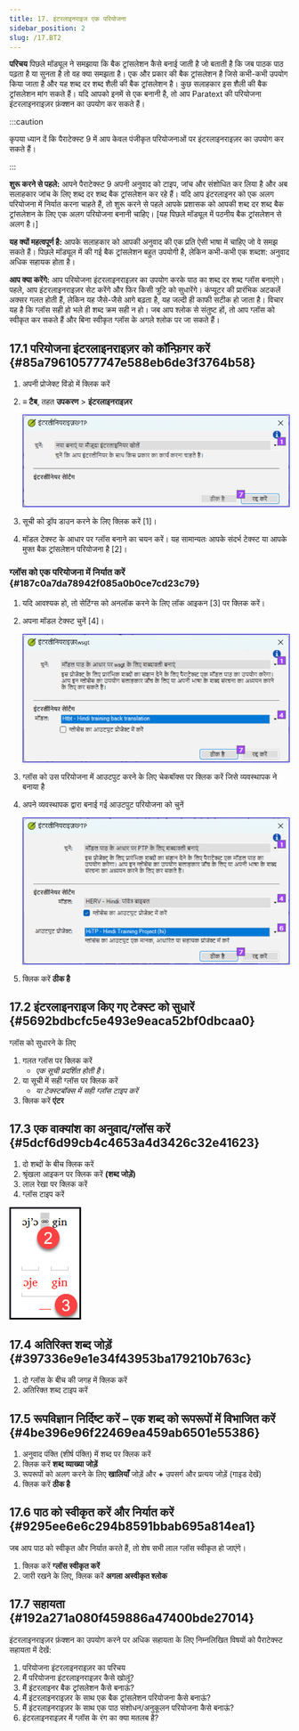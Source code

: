 ```yaml
---
title: 17. इंटरलाइनराइज एक परियोजना
sidebar_position: 2
slug: /17.BT2
---
```


**परिचय**  पिछले मॉड्यूल ने समझाया कि बैक ट्रांसलेशन कैसे बनाई जाती है जो बताती है कि जब पाठक पाठ पढ़ता है या सुनता है तो वह क्या समझता है। एक और प्रकार की बैक ट्रांसलेशन है जिसे कभी-कभी उपयोग किया जाता है और यह शब्द दर शब्द शैली की बैक ट्रांसलेशन है। कुछ सलाहकार इस शैली की बैक ट्रांसलेशन मांग सकते हैं। यदि आपको इनमें से एक बनानी है, तो आप Paratext की परियोजना इंटरलाइनराइज़र फ़ंक्शन का उपयोग कर सकते हैं।

:::caution

कृपया ध्यान दें कि पैराटेक्स्ट 9 में आप केवल पंजीकृत परियोजनाओं पर इंटरलाइनराइज़र का उपयोग कर सकते हैं।

:::

**शुरू करने से पहले:** आपने पैराटेक्स्ट 9 अपनी अनुवाद को टाइप, जांच और संशोधित कर लिया है और अब सलाहकार जांच के लिए शब्द दर शब्द बैक ट्रांसलेशन कर रहे हैं। यदि आप इंटरलाइनर को एक अलग परियोजना में निर्यात करना चाहते हैं, तो शुरू करने से पहले आपके प्रशासक को आपकी शब्द दर शब्द बैक ट्रांसलेशन के लिए एक अलग परियोजना बनानी चाहिए। [यह पिछले मॉड्यूल में पठनीय बैक ट्रांसलेशन से अलग है।]

**यह क्यों महत्वपूर्ण है:** आपके सलाहकार को आपकी अनुवाद की एक प्रति ऐसी भाषा में चाहिए जो वे समझ सकते हैं। पिछले मॉड्यूल में की गई बैक ट्रांसलेशन बहुत उपयोगी है, लेकिन कभी-कभी एक शब्दश: अनुवाद अधिक सहायक होता है।

**आप क्या करेंगे:** आप परियोजना इंटरलाइनराइज़र का उपयोग करके पाठ का शब्द दर शब्द ग्लॉस बनाएंगे। पहले, आप इंटरलाइनराइज़र सेट करेंगे और फिर किसी त्रुटि को सुधारेंगे। कंप्यूटर की प्रारंभिक अटकलें अक्सर गलत होती हैं, लेकिन यह जैसे-जैसे आगे बढ़ता है, यह जल्दी ही काफी सटीक हो जाता है। विचार यह है कि ग्लॉस सही हो भले ही शब्द क्रम सही न हो। जब आप श्लोक से संतुष्ट हों, तो आप ग्लॉस को स्वीकृत कर सकते हैं और बिना स्वीकृत ग्लॉस के अगले श्लोक पर जा सकते हैं।

## 17.1 परियोजना इंटरलाइनराइज़र को कॉन्फ़िगर करें {#85a79610577747e588eb6de3f3764b58}

1. अपनी प्रोजेक्ट विंडो में क्लिक करें

2. **≡ टैब**, तहत **उपकरण** > **इंटरलाइनराइज़र**

   ![](./1905854111.png)

3. सूची को ड्रॉप डाउन करने के लिए क्लिक करें [1]।

4. मॉडल टेक्स्ट के आधार पर ग्लॉस बनाने का चयन करें। यह सामान्यतः आपके संदर्भ टेक्स्ट या आपके मुफ्त बैक ट्रांसलेशन परियोजना है [2]।

### ग्लॉस को एक परियोजना में निर्यात करें {#187c0a7da78942f085a0b0ce7cd23c79}

1. यदि आवश्यक हो, तो सेटिंग्स को अनलॉक करने के लिए लॉक आइकन [3] पर क्लिक करें।

2. अपना मॉडल टेक्स्ट चुनें [4]।

   ![](./1443407551.png)

3. ग्लॉस को उस परियोजना में आउटपुट करने के लिए चेकबॉक्स पर क्लिक करें जिसे व्यवस्थापक ने बनाया है

4. अपने व्यवस्थापक द्वारा बनाई गई आउटपुट परियोजना को चुनें

   ![](./310119566.png)

5. क्लिक करें **ठीक है**

## 17.2 इंटरलाइनराइज किए गए टेक्स्ट को सुधारें {#5692bdbcfc5e493e9eaca52bf0dbcaa0}

ग्लॉस को सुधारने के लिए

1. गलत ग्लॉस पर क्लिक करें
   - _एक सूची प्रदर्शित होती है_।
2. या सूची में सही ग्लॉस पर क्लिक करें
   - _या टेक्स्टबॉक्स में सही ग्लॉस टाइप करें_
3. क्लिक करें **एंटर**

## 17.3 एक वाक्यांश का अनुवाद/ग्लॉस करें {#5dcf6d99cb4c4653a4d3426c32e41623}

<div class='notion-row'>
<div class='notion-column' style={{width: 'calc((100% - (min(32px, 4vw) * 1)) * 0.5)'}}>

1. दो शब्दों के बीच क्लिक करें
2. श्रृंखला आइकन पर क्लिक करें **(शब्द जोड़ें)**
3. लाल रेखा पर क्लिक करें
4. ग्लॉस टाइप करें

</div><div className='notion-spacer'></div>

<div class='notion-column' style={{width: 'calc((100% - (min(32px, 4vw) * 1)) * 0.5)'}}>

![](./576503207.png)

</div><div className='notion-spacer'></div>
</div>

## 17.4 अतिरिक्त शब्द जोड़ें {#397336e9e1e34f43953ba179210b763c}

1. दो ग्लॉस के बीच की जगह में क्लिक करें
2. अतिरिक्त शब्द टाइप करें

## 17.5 रूपविज्ञान निर्दिष्ट करें – एक शब्द को रूपरूपों में विभाजित करें {#4be396e96f22469ea459ab6501e55386}

1. अनुवाद पंक्ति (शीर्ष पंक्ति) में शब्द पर क्लिक करें
2. क्लिक करें **शब्द व्याख्या जोड़ें**
3. रूपरूपों को अलग करने के लिए **खालियाँ** जोड़ें और **+** उपसर्ग और प्रत्यय जोड़ें (गाइड देखें)
4. क्लिक करें **ठीक है**

## 17.6 पाठ को स्वीकृत करें और निर्यात करें {#9295ee6e6c294b8591bbab695a814ea1}

जब आप पाठ को स्वीकृत और निर्यात करते हैं, तो शेष सभी लाल ग्लॉस स्वीकृत हो जाएंगे।

1. क्लिक करें **ग्लॉस स्वीकृत करें**
2. जारी रखने के लिए, क्लिक करें **अगला अस्वीकृत श्लोक**

## 17.7 सहायता {#192a271a080f459886a47400bde27014}

इंटरलाइनराइज़र फ़ंक्शन का उपयोग करने पर अधिक सहायता के लिए निम्नलिखित विषयों को पैराटेक्स्ट सहायता में देखें:

1. परियोजना इंटरलाइनराइज़र का परिचय
2. मैं परियोजना इंटरलाइनराइज़र कैसे खोलूं?
3. मैं इंटरलाइनर बैक ट्रांसलेशन कैसे बनाऊं?
4. मैं इंटरलाइनराइज़र के साथ एक बैक ट्रांसलेशन परियोजना कैसे बनाऊं?
5. मैं इंटरलाइनराइज़र के साथ एक पाठ संशोधन/अनुकूलन परियोजना कैसे बनाऊं?
6. इंटरलाइनराइज़र में ग्लॉस के रंग का क्या मतलब है?

